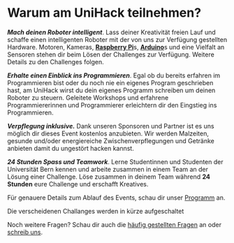 # Warum am UniHack teilnehmen?

***Mach deinen Roboter intelligent***. Lass deiner Kreativität freien Lauf und schaffe einen intelligenten Roboter mit der von uns zur Verfügung gestellten Hardware. Motoren, Kameras, [**Raspberry Pi**](https://www.raspberrypi.org/help/what-%20is-a-raspberry-pi/)s, [**Arduino**](https://learn.sparkfun.com/tutorials/what-is-an-arduino/all)s und eine Vielfalt an Sensoren stehen dir beim Lösen der Challenges zur Verfügung.
Weitere Details zu den Challenges folgen.

***Erhalte einen Einblick ins Programmieren***. Egal ob du bereits erfahren im Programmieren bist oder du noch nie ein eigenes Program geschrieben hast, am UniHack wirst du dein eigenes Programm schreiben um deinen Roboter zu steuern. Geleitete Workshops und erfahrene Programmiererinnen und Programmierer erleichtern dir den Eingstieg ins Programmieren.

***Verpflegung inklusive.*** Dank unseren Sponsoren und Partner ist es uns möglich dir dieses Event kostenlos anzubieten. Wir werden Malzeiten, gesunde und/oder energiereiche Zwischenverpflegungen und Getränke anbieten damit du ungestört hacken kannst.

***24 Stunden Spass und Teamwork***. Lerne Studentinnen und Studenten der Universität Bern kennen und arbeite zusammen in einem Team an der Lösung einer Challenge. Löse zusammen in deinem Team während **24 Stunden** eure Challenge und erschafft Kreatives.

Für genauere Details zum Ablauf des Events, schau dir unser [Programm](/program) an.

Die verscheidenen Challanges werden in kürze aufgeschaltet

Noch weitere Fragen? Schau dir auch die [häufig gestellten Fragen](/faq) an oder [schreib uns](/contact).